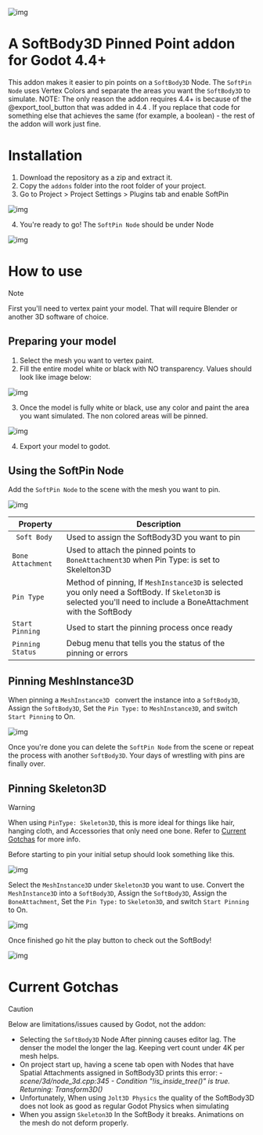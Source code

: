 ![img](https://i.imgur.com/1SrS3BG.gif)
# A SoftBody3D Pinned Point addon for Godot 4.4+
This addon makes it easier to pin points on a `SoftBody3D` Node. The `SoftPin Node` uses Vertex Colors and separate the areas you want the `SoftBody3D` to simulate.
NOTE: The only reason the addon requires 4.4+ is because of the @export_tool_button that was added in 4.4 . If you replace that code for something else that achieves the same (for example, a boolean) - the rest of the addon will work just fine.

# Installation
1. Download the repository as a zip and extract it.
2. Copy the `addons` folder into the root folder of your project.
3. Go to Project > Project Settings > Plugins tab and enable SoftPin


![img](https://i.imgur.com/yX16MdL.png) 

4. You're ready to go! The `SoftPin Node` should be under Node

![img](https://i.imgur.com/VzXU6Fh.png)


# How to use
>[!NOTE]
>First you'll need to vertex paint your model. That will require Blender or another 3D software of choice.

## Preparing your model
1. Select the mesh you want to vertex paint. 
2. Fill the entire model white or black with NO transparency. Values should look like image below:  

![img](https://i.imgur.com/6F5A1mi.png)

3. Once the model is fully white or black, use any color and paint the area you want simulated. The non colored areas will be pinned.

![img](https://i.imgur.com/hAZesYI.png)

4. Export your model to godot.

## Using the SoftPin Node
Add the `SoftPin Node` to the scene with the mesh you want to pin.

![img](https://i.imgur.com/rKPyuAQ.png)

| Property              |     Description |
| --------------------- | -------------   |
|` Soft Body`  | Used to assign the SoftBody3D you want to pin |
|`Bone Attachment  ` | Used to attach the pinned points to `BoneAttachment3D` when Pin Type: is set to Skelelton3D |
|`Pin Type  `  | Method of pinning, If `MeshInstance3D` is selected you only need a SoftBody. If `Skeleton3D` is selected you'll need to include a BoneAttachment with the SoftBody  |
|` Start Pinning  `     | Used to start the pinning process once ready|
|`Pinning Status `| Debug menu that tells you the status of the pinning or errors                       |

## Pinning MeshInstance3D
When pinning a `MeshInstance3D ` convert the instance into a `SoftBody3D`, Assign the `SoftBody3D`, Set the `Pin Type:` to `MeshInstance3D`, and switch `Start Pinning` to On. 

![img](https://i.imgur.com/C58M4oK.gif)

Once you're done you can delete the `SoftPin Node` from the scene or repeat the process with another `SoftBody3D`. Your days of wrestling with pins are finally over. 

## Pinning Skeleton3D
>[!WARNING]
>When using `PinType: Skeleton3D`, this is more ideal for things like hair, hanging cloth, and Accessories that only need one bone. Refer to [Current Gotchas](https://github.com/BryantCrisos/softPin/tree/main?tab=readme-ov-file#current-gotchas) for more info.

Before starting to pin your initial setup should look something like this.

![img](https://i.imgur.com/JVkBeV2.png)


Select the `MeshInstance3D` under `Skeleton3D` you want to use. Convert the `MeshInstance3D` into a `SoftBody3D`, Assign the `SoftBody3D`, Assign the `BoneAttachment`, Set the `Pin Type:` to `Skeleton3D`, and switch `Start Pinning` to On.

![img](https://i.imgur.com/cC1AoUB.gif)

Once finished go hit the play button to check out the SoftBody!

![img](https://i.imgur.com/KmEG24v.gif)

# Current Gotchas
> [!CAUTION]
> Below are limitations/issues caused by Godot, not the addon:

* Selecting the `SoftBody3D` Node After pinning causes editor lag. The denser the model the longer the lag. Keeping vert count under 4K per mesh helps. 
* On project start up, having a scene tab open with Nodes that have Spatial Attachments assigned in SoftBody3D prints this error: - _scene/3d/node_3d.cpp:345 - Condition "!is_inside_tree()" is true. Returning: Transform3D()_
* Unfortunately, When using `Jolt3D Physics` the quality of the SoftBody3D does not look as good as regular Godot Physics when simulating
* When you assign `Skeleton3D` In the SoftBody it breaks. Animations on the mesh do not deform properly.  
